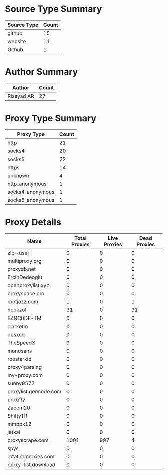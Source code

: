 # Source Type Summary

| Source Type | Count |
|-------------|-------|
| github | 15 |
| website | 11 |
| Github | 1 |


# Author Summary

| Author | Count |
|--------|-------|
| Rizsyad AR | 27 |


# Proxy Type Summary

| Proxy Type | Count |
|------------|-------|
| http | 21 |
| socks4 | 20 |
| socks5 | 22 |
| https | 14 |
| unknown | 4 |
| http_anonymous | 1 |
| socks4_anonymous | 1 |
| socks5_anonymous | 1 |


# Proxy Details

| Name | Total Proxies | Live Proxies | Dead Proxies |
|------|---------------|--------------|---------------|
| zloi-user | 0 | 0 | 0 |
| multiproxy.org | 0 | 0 | 0 |
| proxydb.net | 0 | 0 | 0 |
| ErcinDedeoglu | 0 | 0 | 0 |
| openproxylist.xyz | 0 | 0 | 0 |
| proxyspace.pro | 0 | 0 | 0 |
| rootjazz.com | 1 | 0 | 1 |
| hookzof | 31 | 0 | 31 |
| B4RC0DE-TM | 0 | 0 | 0 |
| clarketm | 0 | 0 | 0 |
| opsxcq | 0 | 0 | 0 |
| TheSpeedX | 0 | 0 | 0 |
| monosans | 0 | 0 | 0 |
| roosterkid | 0 | 0 | 0 |
| proxy4parsing | 0 | 0 | 0 |
| my-proxy.com | 0 | 0 | 0 |
| sunny9577 | 0 | 0 | 0 |
| proxylist.geonode.com | 0 | 0 | 0 |
| proxifly | 0 | 0 | 0 |
| Zaeem20 | 0 | 0 | 0 |
| ShiftyTR | 0 | 0 | 0 |
| mmppx12 | 0 | 0 | 0 |
| jetkai | 0 | 0 | 0 |
| proxyscrape.com | 1001 | 997 | 4 |
| spys | 0 | 0 | 0 |
| rotatingproxies.com | 0 | 0 | 0 |
| proxy-list.download | 0 | 0 | 0 |
